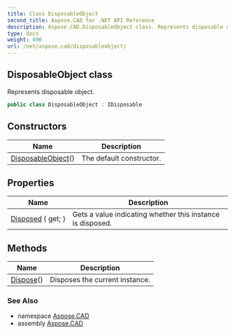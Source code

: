 ```yaml
---
title: Class DisposableObject
second_title: Aspose.CAD for .NET API Reference
description: Aspose.CAD.DisposableObject class. Represents disposable object
type: docs
weight: 490
url: /net/aspose.cad/disposableobject/
---
```

## DisposableObject class

Represents disposable object.

```csharp
public class DisposableObject : IDisposable
```

## Constructors

| Name | Description |
| --- | --- |
| [DisposableObject](disposableobject/)() | The default constructor. |

## Properties

| Name | Description |
| --- | --- |
| [Disposed](../../aspose.cad/disposableobject/disposed/) { get; } | Gets a value indicating whether this instance is disposed. |

## Methods

| Name | Description |
| --- | --- |
| [Dispose](../../aspose.cad/disposableobject/dispose/)() | Disposes the current instance. |

### See Also

* namespace [Aspose.CAD](../../aspose.cad/)
* assembly [Aspose.CAD](../../)


